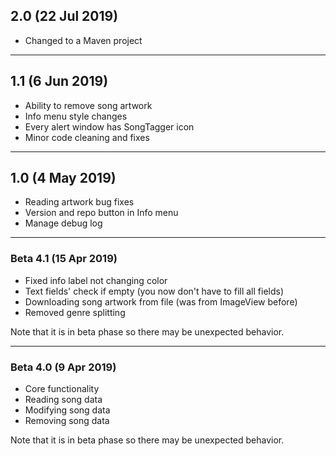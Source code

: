 ## 2.0 (22 Jul 2019)
* Changed to a Maven project

---

## 1.1 (6 Jun 2019)

* Ability to remove song artwork 
* Info menu style changes 
* Every alert window has SongTagger icon 
* Minor code cleaning and fixes

---

## 1.0 (4 May 2019)

* Reading artwork bug fixes 
* Version and repo button in Info menu 
* Manage debug log

---

### Beta 4.1 (15 Apr 2019)

* Fixed info label not changing color 
* Text fields' check if empty (you now don't have to fill all fields) 
* Downloading song artwork from file (was from ImageView before) 
* Removed genre splitting

Note that it is in beta phase so there may be unexpected behavior.

---

### Beta 4.0 (9 Apr 2019)

* Core functionality
* Reading song data
* Modifying song data
* Removing song data

Note that it is in beta phase so there may be unexpected behavior.
